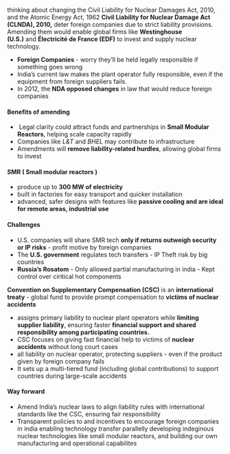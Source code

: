 thinking about changing the Civil Liability for Nuclear Damages Act, 2010, and the Atomic Energy Act, 1962
**Civil Liability for Nuclear Damage Act (CLNDA), 2010,** deter foreign companies due to strict liability provisions. Amending them would enable global firms like **Westinghouse (U.S.)** and **Électricité de France (EDF)** to invest and supply nuclear technology.

- **Foreign Companies** - worry they’ll be held legally responsible if something goes wrong
- India’s current law makes the plant operator fully responsible, even if the equipment from foreign suppliers fails.
- In 2012, the **NDA opposed changes** in law that would reduce foreign companies

#### Benefits of amending
-  Legal clarity could attract funds and partnerships in **Small Modular Reactors**, helping scale capacity rapidly
- Companies like _L&T_ and _BHEL_ may contribute to infrastructure
- Amendments will **remove liability-related hurdles**, allowing global firms to invest

#### SMR ( Small modular reactors )
- produce up to **300 MW of electricity**
- built in factories for easy transport and quicker installation
- advanced, safer designs with features like **passive cooling and are ideal for remote areas, industrial use**

#### Challenges
- U.S. companies will share SMR tech **only if returns outweigh security or IP risks** - profit motive by foreign companies
- The **U.S. government** regulates tech transfers - IP Theft risk by big countries
- **Russia’s Rosatom** - Only allowed partial manufacturing in india - Kept control over ciritical hot components

**Convention on Supplementary Compensation (CSC)** is an **international treaty** - global fund to provide prompt compensation to **victims of nuclear accidents**
- assigns primary liability to nuclear plant operators while **limiting supplier liability**, ensuring faster **financial support and shared responsibility among participating countries.**
- CSC focuses on giving fast financial help to victims of **nuclear accidents** without long court cases
- all liability on nuclear operator, protecting suppliers - even if the product given by foreign company fails
- It sets up a multi-tiered fund (including global contributions) to support countries during large-scale accidents

#### Way forward

- Amend India’s nuclear laws to align liability rules with international standards like the CSC, ensuring fair responsibility
- Transparent policies to and incentives to encourage foreign companies in india enabling technology transfer parallelly developing indeginous nuclear technologies like small modular reactors, and building our own manufacturing and operational capabilites
